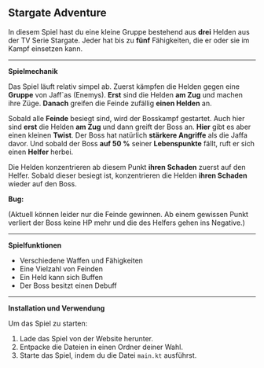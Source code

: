 ## Stargate Adventure

In diesem Spiel hast du eine kleine Gruppe bestehend aus **drei** Helden aus der TV Serie Stargate. Jeder hat bis zu **fünf** Fähigkeiten, die er oder sie im Kampf einsetzen kann.

---

**Spielmechanik**

Das Spiel läuft relativ simpel ab. Zuerst kämpfen die Helden gegen eine **Gruppe** von Jaff`as (Enemys). **Erst** sind die Helden **am Zug** und machen ihre Züge. **Danach** greifen die Feinde zufällig **einen Helden** an.

Sobald alle **Feinde** besiegt sind, wird der Bosskampf gestartet. Auch hier sind **erst** die Helden **am Zug** und dann greift der Boss an. **Hier** gibt es aber einen kleinen **Twist**. Der Boss hat natürlich **stärkere Angriffe** als die Jaffa davor. Und sobald der Boss **auf 50 %** seiner **Lebenspunkte** fällt, ruft er sich einen **Helfer** herbei.

Die Helden konzentrieren ab diesem Punkt **ihren Schaden** zuerst auf den Helfer. Sobald dieser besiegt ist, konzentrieren die Helden **ihren Schaden** wieder auf den Boss.

**Bug:**

(Aktuell können leider nur die Feinde gewinnen. Ab einem gewissen Punkt verliert der Boss keine HP mehr und die des Helfers gehen ins Negative.)

---

**Spielfunktionen**

+   Verschiedene Waffen und Fähigkeiten
+   Eine Vielzahl von Feinden
+   Ein Held kann sich Buffen
+   Der Boss besitzt einen Debuff

---

**Installation und Verwendung**

Um das Spiel zu starten:

1. Lade das Spiel von der Website herunter.
2. Entpacke die Dateien in einen Ordner deiner Wahl.
3. Starte das Spiel, indem du die Datei `main.kt` ausführst.
